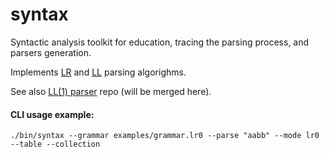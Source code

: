 # syntax
Syntactic analysis toolkit for education, tracing the parsing process, and parsers generation.

Implements [LR](https://en.wikipedia.org/wiki/LR_parser) and [LL](https://en.wikipedia.org/wiki/LL_parser) parsing algorighms.

See also [LL(1) parser](https://github.com/DmitrySoshnikov/ll1) repo (will be merged here).

#### CLI usage example:

```
./bin/syntax --grammar examples/grammar.lr0 --parse "aabb" --mode lr0 --table --collection
```

